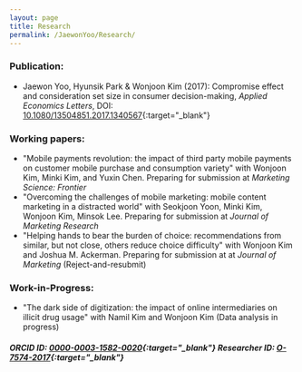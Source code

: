 ```yaml
---
layout: page
title: Research
permalink: /JaewonYoo/Research/
---
```


### Publication:
* Jaewon Yoo, Hyunsik Park & Wonjoon Kim (2017): Compromise effect and consideration set size in consumer decision-making, _Applied Economics Letters_, DOI: [10.1080/13504851.2017.1340567](http://www.tandfonline.com/doi/abs/10.1080/13504851.2017.1340567){:target="_blank"}

### Working papers:
* "Mobile payments revolution: the impact of third party mobile payments on customer mobile purchase and consumption variety" with Wonjoon Kim, Minki Kim, and Yuxin Chen. Preparing for submission at _Marketing Science: Frontier_
* "Overcoming the challenges of mobile marketing: mobile content marketing in a distracted world" with Seokjoon Yoon, Minki Kim, Wonjoon Kim, Minsok Lee. Preparing for submission at _Journal of Marketing Research_
* "Helping hands to bear the burden of choice: recommendations from similar, but not close, others reduce choice difficulty" with Wonjoon Kim and Joshua M. Ackerman. Preparing for submission at at _Journal of Marketing_ (Reject-and-resubmit)

### Work-in-Progress:
* "The dark side of digitization: the impact of online intermediaries on illicit drug usage" with Namil Kim and Wonjoon Kim (Data analysis in progress)

##### ORCID ID: [0000-0003-1582-0020](http://orcid.org/0000-0003-1582-0020){:target="_blank"} Researcher ID: [O-7574-2017](http://www.researcherid.com/Workspace.action){:target="_blank"}
